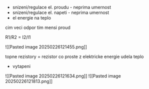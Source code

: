 - snizeni/regulace el. proudu - neprima umernost
- snizeni/regulace el. napeti - neprima umernost
- el energie na teplo

cim veci odpor tim mensi proud

R1/R2 = I2/I1

![[Pasted image 20250226121455.png]]

topne rezistory = rezistor co proste z elektricke energie udela teplo
- vytapeni

![[Pasted image 20250226121634.png]]
![[Pasted image 20250226121813.png]]
